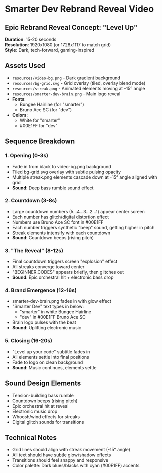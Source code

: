 # Smarter Dev Rebrand Reveal Video

## Epic Rebrand Reveal Concept: "Level Up"

**Duration**: 15-20 seconds  
**Resolution**: 1920x1080 (or 1728x1117 to match grid)  
**Style**: Dark, tech-forward, gaming-inspired

## Assets Used
- `resources/video-bg.png` - Dark gradient background
- `resources/bg-grid.svg` - Grid overlay (tiled, overlay blend mode)
- `resources/streak.png` - Animated elements moving at -15° angle
- `resources/smarter-dev-brain.png` - Main logo reveal
- **Fonts**: 
  - Bungee Hairline (for "smarter")
  - Bruno Ace SC (for "dev")
- **Colors**: 
  - White for "smarter"
  - #00E1FF for "dev"

## Sequence Breakdown

### 1. Opening (0-3s)
- Fade in from black to video-bg.png background
- Tiled bg-grid.svg overlay with subtle pulsing opacity
- Multiple streak.png elements cascade down at -15° angle aligned with grid
- **Sound**: Deep bass rumble sound effect

### 2. Countdown (3-8s)
- Large countdown numbers (5...4...3...2...1) appear center screen
- Each number has glitch/digital distortion effect
- Numbers use Bruno Ace SC font in #00E1FF
- Each number triggers synthetic "beep" sound, getting higher in pitch
- Streak elements intensify with each countdown
- **Sound**: Countdown beeps (rising pitch)

### 3. "The Reveal" (8-12s)
- Final countdown triggers screen "explosion" effect
- All streaks converge toward center
- "BEGINNER.CODES" appears briefly, then glitches out
- **Sound**: Epic orchestral hit + electronic bass drop

### 4. Brand Emergence (12-16s)
- smarter-dev-brain.png fades in with glow effect
- "Smarter Dev" text types in below:
  - "smarter" in white Bungee Hairline
  - "dev" in #00E1FF Bruno Ace SC
- Brain logo pulses with the beat
- **Sound**: Uplifting electronic music

### 5. Closing (16-20s)
- "Level up your code" subtitle fades in
- All elements settle into final positions
- Fade to logo on clean background
- **Sound**: Music continues, elements settle

## Sound Design Elements
- Tension-building bass rumble
- Countdown beeps (rising pitch)
- Epic orchestral hit at reveal
- Electronic music drop
- Whoosh/wind effects for streaks
- Digital glitch sounds for transitions

## Technical Notes
- Grid lines should align with streak movement (-15° angle)
- All text should have subtle glow/shadow effects
- Transitions should feel snappy and responsive
- Color palette: Dark blues/blacks with cyan (#00E1FF) accents